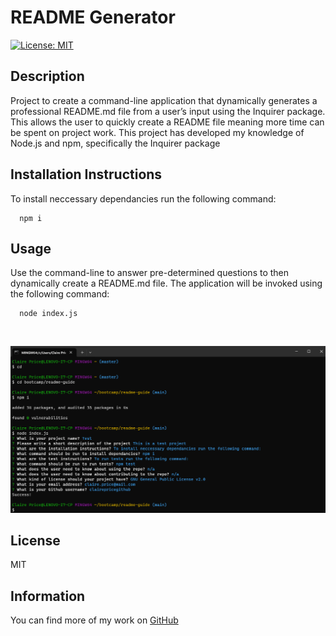 # README Generator
[![License: MIT](https://img.shields.io/badge/License-MIT-yellow.svg)](https://opensource.org/licenses/MIT)

## Description
Project to create a command-line application that dynamically generates a professional README.md file from a user’s input using the Inquirer package. This allows the user to quickly create a README file meaning more time can be spent on project work. This project has developed my knowledge of Node.js and npm, specifically the Inquirer package


## Installation Instructions
To install neccessary dependancies run the following command:

      npm i
  
## Usage
Use the command-line to answer pre-determined questions to then dynamically create a README.md file. The application will be invoked using the following command:

      node index.js


<p>&nbsp;</p>

![screenshot](screenshot_image-1.png)

## License
MIT

## Information
You can find more of my work on [GitHub](https://github.com/clairepricegithub)